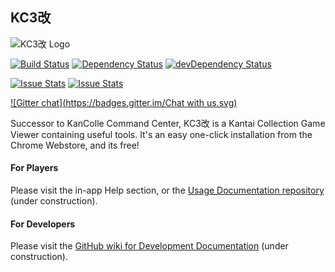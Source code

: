 ## KC3改

![KC3改 Logo](http://puu.sh/h4Gbb.png)

[![Build Status](https://travis-ci.org/KC3Kai/KC3Kai.svg?branch=master)](https://travis-ci.org/KC3Kai/KC3Kai) [![Dependency Status](https://david-dm.org/KC3Kai/KC3Kai.svg)](https://david-dm.org/KC3Kai/KC3Kai) [![devDependency Status](https://david-dm.org/KC3Kai/KC3Kai/dev-status.svg)](https://david-dm.org/KC3Kai/KC3Kai#info=devDependencies)

[![Issue Stats](http://issuestats.com/github/KC3Kai/KC3Kai/badge/pr)](http://issuestats.com/github/KC3Kai/KC3Kai) [![Issue Stats](http://issuestats.com/github/KC3Kai/KC3Kai/badge/issue)](http://issuestats.com/github/KC3Kai/KC3Kai)

[![Gitter chat](https://badges.gitter.im/Chat with us.svg)](https://gitter.im/KC3Kai/Public)

Successor to KanColle Command Center, KC3改 is a Kantai Collection Game Viewer containing useful tools. It's an easy one-click installation from the Chrome Webstore, and its free!

#### For Players
Please visit the in-app Help section, or the [Usage Documentation repository](https://github.com/KC3Kai/kc3-docs) (under construction).

#### For Developers
Please visit the [GitHub wiki for Development Documentation](https://github.com/KC3Kai/KC3Kai/wiki) (under construction).

